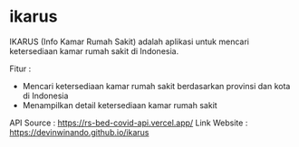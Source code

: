 # ikarus
IKARUS (Info Kamar Rumah Sakit) adalah aplikasi untuk mencari ketersediaan kamar rumah sakit di Indonesia.

Fitur : 
- Mencari ketersediaan kamar rumah sakit berdasarkan provinsi dan kota di Indonesia
- Menampilkan detail ketersediaan kamar rumah sakit

API Source : https://rs-bed-covid-api.vercel.app/
Link Website : https://devinwinando.github.io/ikarus
